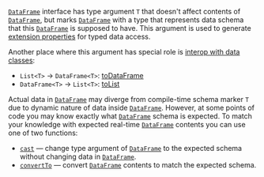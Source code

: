 [//]: # (title: Adjust schema)

[`DataFrame`](DataFrame.md) interface has type argument `T` that doesn't affect contents of [`DataFrame`](DataFrame.md), 
but marks [`DataFrame`](DataFrame.md) with a type that represents data schema that this [`DataFrame`](DataFrame.md) is supposed to have.
This argument is used to generate [extension properties](extensionPropertiesApi.md) for typed data access.

Another place where this argument has special role is [interop with data classes](collectionsInterop.md#interop-with-data-classes):
* `List<T>` -> `DataFrame<T>`: [toDataFrame](createDataFrame.md#todataframe)
* `DataFrame<T>` -> `List<T>`: [toList](toList.md)

Actual data in [`DataFrame`](DataFrame.md) may diverge from compile-time schema marker `T` due to dynamic nature of data inside [`DataFrame`](DataFrame.md). 
However, at some points of code you may know exactly what [`DataFrame`](DataFrame.md) schema is expected.
To match your knowledge with expected real-time [`DataFrame`](DataFrame.md) contents you can use one of two functions:
* [`cast`](cast.md) — change type argument of [`DataFrame`](DataFrame.md) to the expected schema without changing data in [`DataFrame`](DataFrame.md).
* [`convertTo`](convertTo.md) — convert [`DataFrame`](DataFrame.md) contents to match the expected schema.

